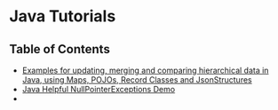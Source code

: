 # Java Tutorials

## Table of Contents

- [Examples for updating, merging and comparing hierarchical data in Java, using Maps, POJOs, Record Classes and JsonStructures](https://github.com/dodie/java-tutorials/tree/master/working-with-structured-data)
- [Java Helpful NullPointerExceptions Demo](https://github.com/dodie/java-tutorials/tree/master/java-helpful-npe-demo)
- 
